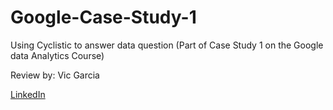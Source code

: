 # Google-Case-Study-1
Using Cyclistic to answer data question (Part of Case Study 1 on the Google data Analytics Course)

Review by: Vic Garcia

[LinkedIn](https://www.linkedin.com/in/vicgarciaa/)
